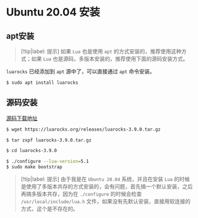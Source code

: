 # Ubuntu 20.04 安装

## apt安装

> [!tip|label: 提示]
> 如果 `Lua` 也是使用 `apt` 的方式安装的，推荐使用这种方式；如果 `Lua` 也是源码，多版本安装的，推荐使用下面的源码安装方式。

`luarocks` 已经添加到 `apt` 源中了，可以直接通过 `apt` 命令安装。

```bash
$ sudo apt install luarocks 
```

## 源码安装

[源码下载地址](https://luarocks.github.io/luarocks/releases/)

```bash
$ wget https://luarocks.org/releases/luarocks-3.9.0.tar.gz

$ tar zxpf luarocks-3.9.0.tar.gz

$ cd luarocks-3.9.0

$ ./configure --lua-version=5.1
$ sudo make bootstrap
```

> [!tip|label: 提示]
> 由于我是在 `Ubuntu 20.04` 系统，并且在安装 `Lua` 的时候是使用了多版本共存的方式安装的，会有问题，首先搞一个默认安装，之后再搞多版本共存，因为在 `./configure` 的时候会检查 `/usr/local/include/lua.h` 文件，如果没有先默认安装，直接用软连接的方式，这个是不存在的。
